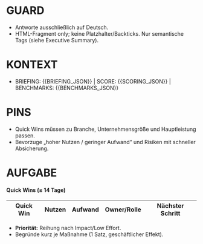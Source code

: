 # GUARD
- Antworte ausschließlich auf Deutsch.
- HTML-Fragment only; keine Platzhalter/Backticks. Nur semantische Tags (siehe Executive Summary).

# KONTEXT
- BRIEFING: {{BRIEFING_JSON}} | SCORE: {{SCORING_JSON}} | BENCHMARKS: {{BENCHMARKS_JSON}}

# PINS
- Quick Wins müssen zu Branche, Unternehmensgröße und Hauptleistung passen.
- Bevorzuge „hoher Nutzen / geringer Aufwand“ und Risiken mit schneller Absicherung.

# AUFGABE
<h4>Quick Wins (≤ 14 Tage)</h4>
<table>
  <thead>
    <tr><th>Quick Win</th><th>Nutzen</th><th>Aufwand</th><th>Owner/Rolle</th><th>Nächster Schritt</th></tr>
  </thead>
  <tbody>
    <!-- 4–6 Zeilen, Aufwand: S/M/L oder 0.5–2 Tage/1–3 Tage/1 Woche -->
  </tbody>
</table>
<ul>
  <li><strong>Priorität:</strong> Reihung nach Impact/Low Effort.</li>
  <li>Begründe kurz je Maßnahme (1 Satz, geschäftlicher Effekt).</li>
</ul>
